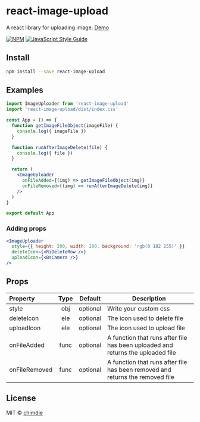 # react-image-upload

A react library for uploading image. [Demo](https://codesandbox.io/s/weathered-monad-ffdf7?file=/src/App.js)

[![NPM](https://img.shields.io/npm/v/react-image-upload.svg)](https://www.npmjs.com/package/react-image-upload) [![JavaScript Style Guide](https://img.shields.io/badge/code_style-standard-brightgreen.svg)](https://standardjs.com)

## Install

```bash
npm install --save react-image-upload
```

## Examples

```jsx
import ImageUploader from 'react-image-upload'
import 'react-image-upload/dist/index.css'

const App = () => {
  function getImageFileObject(imageFile) {
    console.log({ imageFile })
  }

  function runAfterImageDelete(file) {
    console.log({ file })
  }

  return (
    <ImageUploader
      onFileAdded={(img) => getImageFileObject(img)}
      onFileRemoved={(img) => runAfterImageDelete(img)}
    />
  )
}

export default App
```

### Adding props

```jsx
<ImageUploader
  style={{ height: 200, width: 200, background: 'rgb(0 182 255)' }}
  deleteIcon={<RiDeleteRow />}
  uploadIcon={<BsCamera />}
/>
```

## Props

| Property      | Type | Default  | Description                                                                     |
| :------------ | :--: | -------- | ------------------------------------------------------------------------------- |
| style         | obj  | optional | Write your custom css                                                           |
| deleteIcon    | ele  | optional | The icon used to delete file                                                    |
| uploadIcon    | ele  | optional | The icon used to upload file                                                    |
| onFileAdded   | func | optional | A function that runs after file has been uploaded and returns the uploaded file |
| onFileRemoved | func | optional | A function that runs after file has been removed and returns the removed file   |

## License

MIT © [chimdie](https://github.com/chimdie)
